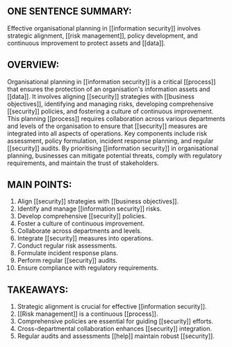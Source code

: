 ## ONE SENTENCE SUMMARY:
Effective organisational planning in [[information security]] involves strategic alignment, [[risk management]], policy development, and continuous improvement to protect assets and [[data]].

## OVERVIEW:
Organisational planning in [[information security]] is a critical [[process]] that ensures the protection of an organisation's information assets and [[data]]. It involves aligning [[security]] strategies with [[business objectives]], identifying and managing risks, developing comprehensive [[security]] policies, and fostering a culture of continuous improvement. This planning [[process]] requires collaboration across various departments and levels of the organisation to ensure that [[security]] measures are integrated into all aspects of operations. Key components include risk assessment, policy formulation, incident response planning, and regular [[security]] audits. By prioritising [[information security]] in organisational planning, businesses can mitigate potential threats, comply with regulatory requirements, and maintain the trust of stakeholders.

## MAIN POINTS:
1. Align [[security]] strategies with [[business objectives]].
2. Identify and manage [[information security]] risks.
3. Develop comprehensive [[security]] policies.
4. Foster a culture of continuous improvement.
5. Collaborate across departments and levels.
6. Integrate [[security]] measures into operations.
7. Conduct regular risk assessments.
8. Formulate incident response plans.
9. Perform regular [[security]] audits.
10. Ensure compliance with regulatory requirements.

## TAKEAWAYS:
1. Strategic alignment is crucial for effective [[information security]].
2. [[Risk management]] is a continuous [[process]].
3. Comprehensive policies are essential for guiding [[security]] efforts.
4. Cross-departmental collaboration enhances [[security]] integration.
5. Regular audits and assessments [[help]] maintain robust [[security]].